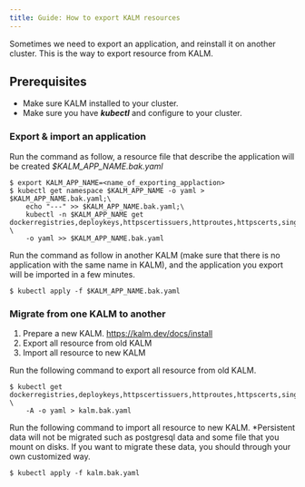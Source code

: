 ```yaml
---
title: Guide: How to export KALM resources
---
```


Sometimes we need to export an application, and reinstall it on another cluster. This is the way to export resource from KALM.

## Prerequisites

- Make sure KALM installed to your cluster.
- Make sure you have ***kubectl*** and configure to your cluster.

### Export & import an application

Run the command as follow, a resource file that describe the application will be created *$KALM_APP_NAME.bak.yaml*

```
$ export KALM_APP_NAME=<name_of_exporting_applaction>
$ kubectl get namespace $KALM_APP_NAME -o yaml > $KALM_APP_NAME.bak.yaml;\
    echo "---" >> $KALM_APP_NAME.bak.yaml;\
    kubectl -n $KALM_APP_NAME get dockerregistries,deploykeys,httpscertissuers,httproutes,httpscerts,singlesignonconfigs,protectedendpoints,components,componentplugins,componentpluginbindings \
    -o yaml >> $KALM_APP_NAME.bak.yaml
```

Run the command as follow in another KALM (make sure that there is no application with the same name in KALM), and the application you export will be imported in a few minutes.

```
$ kubectl apply -f $KALM_APP_NAME.bak.yaml
```

### Migrate from one KALM to another

1. Prepare a new KALM. https://kalm.dev/docs/install
2. Export all resource from old KALM
3. Import all resource to new KALM

Run the following command to export all resource from old KALM.

```
$ kubectl get dockerregistries,deploykeys,httpscertissuers,httproutes,httpscerts,singlesignonconfigs,protectedendpoints,components,componentplugins,componentpluginbindings \
    -A -o yaml > kalm.bak.yaml
```

Run the following command to import all resource to new KALM. 
*Persistent data will not be migrated such as postgresql data and some file that you mount on disks. If you want to migrate these data, you should through your own customized way.

```
$ kubectl apply -f kalm.bak.yaml
```
